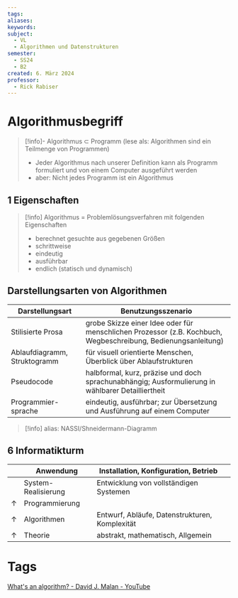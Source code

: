 ```yaml
---
tags: 
aliases: 
keywords: 
subject:
  - VL
  - Algorithmen und Datenstrukturen
semester:
  - SS24
  - B2
created: 6. März 2024
professor:
  - Rick Rabiser
---
```


# Algorithmusbegriff

> [!info]- Algorithmus $\subset$ Programm
> (lese als: Algorithmen sind ein Teilmenge von Programmen)
> - Jeder Algorithmus nach unserer Definition kann als Programm formuliert und von einem Computer ausgeführt werden
> - aber: Nicht jedes Programm ist ein Algorithmus

## 1	Eigenschaften

> [!info] Algorithmus = Problemlösungsverfahren mit folgenden Eigenschaften
> - berechnet gesuchte aus gegebenen Größen
> - schrittweise
> - eindeutig
> - ausführbar
> - endlich (statisch und dynamisch)

## Darstellungsarten von Algorithmen

| Darstellungsart              | Benutzungsszenario                                                                                            |
| ---------------------------- | ------------------------------------------------------------------------------------------------------------- |
| Stilisierte Prosa            | grobe Skizze einer Idee oder für menschlichen Prozessor (z.B. Kochbuch, Wegbeschreibung, Bedienungsanleitung) |
| Ablaufdiagramm, Struktogramm | für visuell orientierte Menschen, Überblick über Ablaufstrukturen                                             |
| Pseudocode                   | halbformal, kurz, präzise und doch sprachunabhängig; Ausformulierung in wählbarer Detailliertheit             |
| Programmier-sprache          | eindeutig, ausführbar; zur Übersetzung und Ausführung auf einem Computer                                      |


> [!info] alias: NASSI/Shneidermann-Diagramm
## 6	Informatikturm

|            | Anwendung           | Installation, Konfiguration, Betrieb           |     |
| ---------- | ------------------- | ---------------------------------------------- | --- |
|            | System-Realisierung | Entwicklung von vollständigen Systemen         |     |
| $\uparrow$ | Programmierung      |                                                |     |
| $\uparrow$ | Algorithmen         | Entwurf, Abläufe, Datenstrukturen, Komplexität |     |
| $\uparrow$ | Theorie             | abstrakt, mathematisch, Allgemein              |     |
# Tags

[What's an algorithm? - David J. Malan - YouTube](https://youtu.be/6hfOvs8pY1k)
